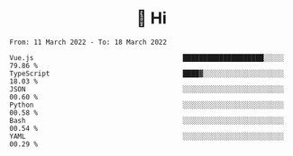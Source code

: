 <h1 align="center">👋 Hi</h1>
<!-- <h3 align="center">An enthusiastic frontend developer</h3> -->

<!--START_SECTION:waka-->

```text
From: 11 March 2022 - To: 18 March 2022

Vue.js                                     ████████████████████░░░░░   79.86 %
TypeScript                                 ████▓░░░░░░░░░░░░░░░░░░░░   18.03 %
JSON                                       ░░░░░░░░░░░░░░░░░░░░░░░░░   00.60 %
Python                                     ░░░░░░░░░░░░░░░░░░░░░░░░░   00.58 %
Bash                                       ░░░░░░░░░░░░░░░░░░░░░░░░░   00.54 %
YAML                                       ░░░░░░░░░░░░░░░░░░░░░░░░░   00.29 %
```

<!--END_SECTION:waka-->
